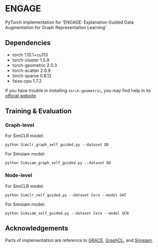 # ENGAGE
PyTorch implementation for 'ENGAGE: Explanation Guided Data Augmentation for Graph Representation Learning'

## Dependencies
* torch 1.10.1+cu113 
* torch-cluster 1.5.9 
* torch-geometric 2.0.3 
* torch-scatter 2.0.9
* torch-sparse 0.6.12
* faiss-cpu 1.7.2

If you have trouble in installing `torch-geometric`, you may find help in its [official website](https://pytorch-geometric.readthedocs.io/en/latest/notes/installation.html).

## Training & Evaluation
### Graph-level
For SimCLR model:
```
python Simclr_graph_self_guided.py --dataset DD
```
For Simsiam model:
```
python Simsiam_graph_self_guided.py --dataset DD
```
### Node-level
For SimCLR model:
```
python Simclr_self_guided.py --dataset Cora --model GAT
```
For Simsiam model:
```
python Simsiam_self_guided.py --dataset Cora --model GCN
```
## Acknowledgements
Parts of implementation are reference to [GRACE](https://github.com/CRIPAC-DIG/GRACE), [GraphCL](https://github.com/Shen-Lab/GraphCL), and [Simsiam](https://github.com/PatrickHua/SimSiam).
